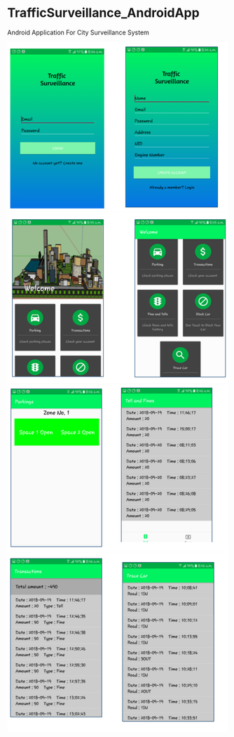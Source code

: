# TrafficSurveillance_AndroidApp
Android Application For City Surveillance System


<img src="Test_Screenshot/Screenshot_1.png" width="600" >

<img src="Test_Screenshot/Screenshot_2.png" width="600">

<img src="Test_Screenshot/Screenshot_3.png" width="600">

<img src="Test_Screenshot/Screenshot_4.png" width="600">
